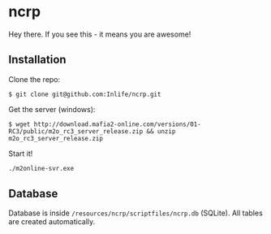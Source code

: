 # ncrp

Hey there. If you see this - it means you are awesome!

## Installation

Clone the repo:

```
$ git clone git@github.com:Inlife/ncrp.git
```

Get the server (windows):

```
$ wget http://download.mafia2-online.com/versions/01-RC3/public/m2o_rc3_server_release.zip && unzip m2o_rc3_server_release.zip
```

Start it!

```sh
./m2online-svr.exe
```

## Database

Database is inside `/resources/ncrp/scriptfiles/ncrp.db` (SQLite).
All tables are created automatically.
